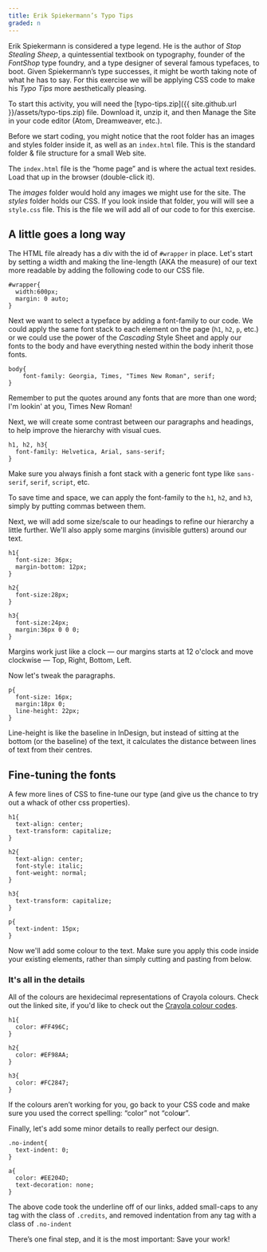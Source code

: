 ```yaml
---
title: Erik Spiekermann’s Typo Tips
graded: n
---
```


Erik Spiekermann is considered a type legend. He is the author of _Stop Stealing Sheep_, a quintessential textbook on typography, founder of the _FontShop_ type foundry, and a type designer of several famous typefaces, to boot. Given Spiekermann’s type successes, it might be worth taking note of what he has to say. For this exercise we will be applying CSS code to make his _Typo Tips_ more aesthetically pleasing.

To start this activity, you will need the [typo-tips.zip]({{ site.github.url }}/assets/typo-tips.zip) file. Download it, unzip it, and then Manage the Site in your code editor (Atom, Dreamweaver, etc.).

Before we start coding, you might notice that the root folder has an images and styles folder inside it, as well as an `index.html` file. This is the standard folder & file structure for a small Web site. 

The `index.html` file is the “home page” and is where the actual text resides. Load that up in the browser (double-click it). 

The _images_ folder would hold any images we might use for the site. The _styles_ folder holds our CSS. If you look inside that folder, you will will see a `style.css` file. This is the file we will add all of our code to for this exercise.

## A little goes a long way

The HTML file already has a div with the id of `#wrapper` in place. Let's start by setting a width and making the line-length (AKA the measure) of our text more readable by adding the following code to our CSS file.

    #wrapper{
      width:600px;
      margin: 0 auto;
    }

Next we want to select a typeface by adding a font-family to our code. We could apply the same font stack to each element on the page (`h1`, `h2`, `p`, etc.) or we could use the power of the *Cascading* Style Sheet and apply our fonts to the body and have everything nested within the body inherit those fonts.

    body{
        font-family: Georgia, Times, "Times New Roman", serif;
    }

Remember to put the quotes around any fonts that are more than one word; I'm lookin' at you, Times New Roman!

Next, we will create some contrast between our paragraphs and headings, to help improve the hierarchy with visual cues.

    h1, h2, h3{
      font-family: Helvetica, Arial, sans-serif;
    }

Make sure you always finish a font stack with a generic font type like `sans-serif`, `serif`, `script`, etc.

To save time and space, we can apply the font-family to the `h1`, `h2`, and `h3`, simply by putting commas between them.

Next, we will add some size/scale to our headings to refine our hierarchy a little further. We'll also apply some margins (invisible gutters) around our text.

    h1{
      font-size: 36px;
      margin-bottom: 12px;
    }

    h2{
      font-size:28px;
    }

    h3{
      font-size:24px;
      margin:36px 0 0 0;
    }

Margins work just like a clock — our margins starts at 12 o'clock and move clockwise — Top, Right, Bottom, Left.

Now let's tweak the paragraphs.

    p{
      font-size: 16px;
      margin:18px 0;
      line-height: 22px;
    }

Line-height is like the baseline in InDesign, but instead of sitting at the bottom (or the baseline) of the text, it calculates the distance between lines of text from their centres.

## Fine-tuning the fonts

A few more lines of CSS to fine-tune our type (and give us the chance to try out a whack of other css properties).

    h1{
      text-align: center;
      text-transform: capitalize;
    }

    h2{
      text-align: center;
      font-style: italic;
      font-weight: normal;
    }

    h3{
      text-transform: capitalize;
    }

    p{
      text-indent: 15px;
    }

Now we'll add some colour to the text. Make sure you apply this code inside your existing elements, rather than simply cutting and pasting from below.

### It's all in the details

All of the colours are hexidecimal representations of Crayola colours. Check out the linked site, if you'd like to check out the [Crayola colour codes](http://www.colourlovers.com/web/blog/2008/04/22/all-120-crayon-names-color-codes-and-fun-facts).

    h1{
      color: #FF496C;
    }

    h2{
      color: #EF98AA;
    }

    h3{
      color: #FC2847;
    }
    
If the colours aren’t working for you, go back to your CSS code and make sure you used the correct spelling: “color” not “colo**u**r”.

Finally, let's add some minor details to really perfect our design.

    .no-indent{
      text-indent: 0;
    }

    a{
      color: #EE204D;
      text-decoration: none;
    }
    
The above code took the underline off of our links, added small-caps to any tag with the class of `.credits`, and removed indentation from any tag with a class of `.no-indent`

There’s one final step, and it is the most important: Save your work!